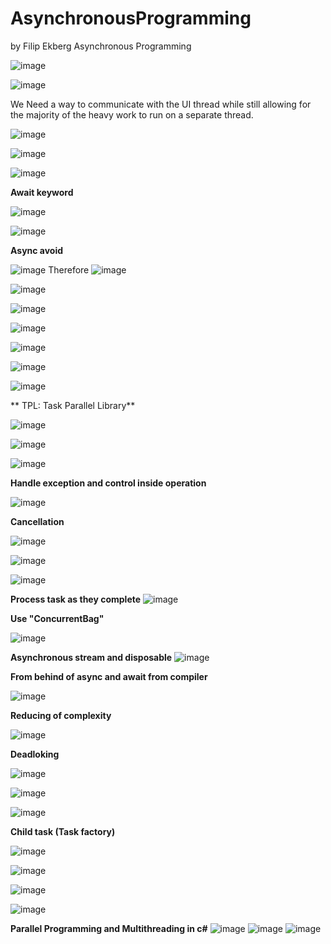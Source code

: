 # AsynchronousProgramming
by Filip Ekberg Asynchronous Programming

![image](https://github.com/johanalex566/AsynchronousProgramming/assets/40399697/39bfe6cb-3b4d-4a45-ab61-a010dfa3f14d)

![image](https://github.com/johanalex566/AsynchronousProgramming/assets/40399697/f24420cf-ab36-423e-ae13-53f05b8ee2f2)

We Need a way to communicate with the UI thread while still allowing for the majority of the heavy work to run on a separate thread.

![image](https://github.com/johanalex566/AsynchronousProgramming/assets/40399697/3d95fb19-53f1-4f21-8834-2420fd7912cb)


![image](https://github.com/johanalex566/AsynchronousProgramming/assets/40399697/29d6ffec-e12e-42e1-af07-ff9d438d5986)

![image](https://github.com/johanalex566/AsynchronousProgramming/assets/40399697/66965f54-4ff5-4cb0-97e2-d485d5e53c74)

**Await keyword**

![image](https://github.com/johanalex566/AsynchronousProgramming/assets/40399697/231b7ebb-3571-4c18-ab7d-2f2c0ad08489)

![image](https://github.com/johanalex566/AsynchronousProgramming/assets/40399697/33222081-1b82-4384-b7c2-6e60e49b043a)

**Async avoid**

![image](https://github.com/johanalex566/AsynchronousProgramming/assets/40399697/e1c9997d-edfc-4b0d-9859-636579ee48de)
Therefore
![image](https://github.com/johanalex566/AsynchronousProgramming/assets/40399697/82332df4-ac0a-4bf3-8285-dde0a9cfd5c3)

![image](https://github.com/johanalex566/AsynchronousProgramming/assets/40399697/8e9d7c8d-e030-4309-9319-45acabcdf4b9)

![image](https://github.com/johanalex566/AsynchronousProgramming/assets/40399697/ee76f344-da29-4f7b-bb23-2b668a3c3ca9)

![image](https://github.com/johanalex566/AsynchronousProgramming/assets/40399697/612b32f9-107d-46f5-8767-df46e9dcc514)

![image](https://github.com/johanalex566/AsynchronousProgramming/assets/40399697/63711763-df7c-4e3d-97ae-3e748e66e9b2)

![image](https://github.com/johanalex566/AsynchronousProgramming/assets/40399697/ec2a1ab0-5319-456c-8c7b-0cbdc6eb09f1)

![image](https://github.com/johanalex566/AsynchronousProgramming/assets/40399697/e9b045f9-2bb7-44e9-a0e9-4050d68346a2)

** TPL: Task Parallel Library**

![image](https://github.com/johanalex566/AsynchronousProgramming/assets/40399697/03d11704-b07c-4153-891f-4b6c2df215ca)

![image](https://github.com/johanalex566/AsynchronousProgramming/assets/40399697/0b43482a-79a9-49b8-8bfe-de8fea30c532)

![image](https://github.com/johanalex566/AsynchronousProgramming/assets/40399697/80a11ea4-a29f-4112-9a18-03e793671e6c)

**Handle exception and control inside operation**

![image](https://github.com/johanalex566/AsynchronousProgramming/assets/40399697/c652f51a-2d34-4f79-a1de-2c2a63cd6e7a)

**Cancellation**

![image](https://github.com/johanalex566/AsynchronousProgramming/assets/40399697/a97359b2-4eba-4fb9-98b2-81bb602ee358)

![image](https://github.com/johanalex566/AsynchronousProgramming/assets/40399697/e59b74aa-85ee-4bf9-bce9-99cec99c24da)

![image](https://github.com/johanalex566/AsynchronousProgramming/assets/40399697/8e722c91-e48c-4b1a-9ac6-d8c41f0a683b)

**Process task as they complete**
![image](https://github.com/johanalex566/AsynchronousProgramming/assets/40399697/77973a86-e4a4-40ba-9e06-b91a1f34332f)

**Use "ConcurrentBag"**

![image](https://github.com/johanalex566/AsynchronousProgramming/assets/40399697/a92d7efd-4c47-45ab-9844-c7e9537dff51)

**Asynchronous stream and disposable**
![image](https://github.com/johanalex566/AsynchronousProgramming/assets/40399697/2fc8aaa4-fe02-441a-8e8f-df3c6391f8a4)

**From behind of async and await from compiler**

![image](https://github.com/johanalex566/AsynchronousProgramming/assets/40399697/db8c5349-4599-433d-8498-0d89b11c6cb2)

**Reducing of complexity**

![image](https://github.com/johanalex566/AsynchronousProgramming/assets/40399697/adece3db-a407-455e-85a4-941de4c07855)


**Deadloking**

![image](https://github.com/johanalex566/AsynchronousProgramming/assets/40399697/2cbafcd1-82f8-4b2e-a64f-f4929e92b8e4)


![image](https://github.com/johanalex566/AsynchronousProgramming/assets/40399697/897ccb50-cd2e-4cd6-847c-5951e793ab50)

![image](https://github.com/johanalex566/AsynchronousProgramming/assets/40399697/b4165213-fee4-4dfa-907a-0400da1e4f66)

**Child task (Task factory)**

![image](https://github.com/johanalex566/AsynchronousProgramming/assets/40399697/fffeb52a-c869-4a37-8ead-728b8f3cc68e)

![image](https://github.com/johanalex566/AsynchronousProgramming/assets/40399697/3ebbb795-f57e-4e28-b2e5-9722b55126b5)

![image](https://github.com/johanalex566/AsynchronousProgramming/assets/40399697/8e0ef4ca-7d88-4926-94ec-920242425a4c)


![image](https://github.com/johanalex566/AsynchronousProgramming/assets/40399697/e732b257-49d9-41e1-90ab-ce01f076ef3c)

**Parallel Programming and Multithreading in c#**
![image](https://github.com/johanalex566/AsynchronousProgramming/assets/40399697/71ad4712-a9cc-4096-a240-0ee3b59932a2)
![image](https://github.com/johanalex566/AsynchronousProgramming/assets/40399697/27f3c6d1-6993-4161-98da-806c5619aaaa)
![image](https://github.com/johanalex566/AsynchronousProgramming/assets/40399697/6c918f29-56d4-4931-8bbc-e395defce5b0)





